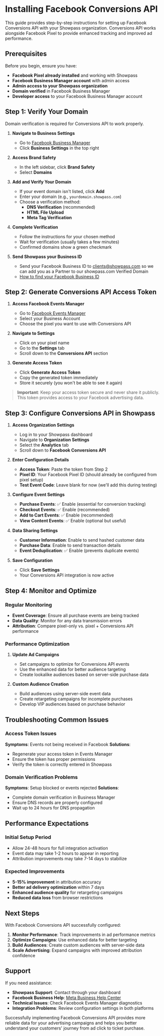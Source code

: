 # Installing Facebook Conversions API

This guide provides step-by-step instructions for setting up Facebook Conversions API with your Showpass organization. Conversions API works alongside Facebook Pixel to provide enhanced tracking and improved ad performance.

## Prerequisites

Before you begin, ensure you have:

- **Facebook Pixel already installed** and working with Showpass
- **Facebook Business Manager account** with admin access
- **Admin access to your Showpass organization**
- **Domain verified** in Facebook Business Manager
- **Developer access** to your Facebook Business Manager account

## Step 1: Verify Your Domain

Domain verification is required for Conversions API to work properly.

1. **Navigate to Business Settings**

   - Go to [Facebook Business Manager](https://business.facebook.com)
   - Click **Business Settings** in the top right

2. **Access Brand Safety**

   - In the left sidebar, click **Brand Safety**
   - Select **Domains**

3. **Add and Verify Your Domain**

   - If your event domain isn't listed, click **Add**
   - Enter your domain (e.g., `yourdomain.showpass.com`)
   - Choose a verification method:
     - **DNS Verification** (recommended)
     - **HTML File Upload**
     - **Meta Tag Verification**

4. **Complete Verification**

   - Follow the instructions for your chosen method
   - Wait for verification (usually takes a few minutes)
   - Confirmed domains show a green checkmark

5. **Send Showpass your Business ID**
   - Send your Facebook Business ID to clients@showpass.com so we can add you as a Partner to our showpass.com Verified Domain
   - [How to find your Facebook Business ID](https://www.facebook.com/business/help/1181250022022158?id=180505742745347)

## Step 2: Generate Conversions API Access Token

1. **Access Facebook Events Manager**

   - Go to [Facebook Events Manager](https://business.facebook.com/events_manager)
   - Select your Business Account
   - Choose the pixel you want to use with Conversions API

2. **Navigate to Settings**

   - Click on your pixel name
   - Go to the **Settings** tab
   - Scroll down to the **Conversions API** section

3. **Generate Access Token**
   - Click **Generate Access Token**
   - Copy the generated token immediately
   - Store it securely (you won't be able to see it again)

> **Important**: Keep your access token secure and never share it publicly. This token provides access to your Facebook advertising data.

## Step 3: Configure Conversions API in Showpass

1. **Access Organization Settings**

   - Log in to your Showpass dashboard
   - Navigate to **Organization Settings**
   - Select the **Analytics** tab
   - Scroll down to **Facebook Conversions API**

2. **Enter Configuration Details**

   - **Access Token**: Paste the token from Step 2
   - **Pixel ID**: Your Facebook Pixel ID (should already be configured from pixel setup)
   - **Test Event Code**: Leave blank for now (we'll add this during testing)

3. **Configure Event Settings**

   - **Purchase Events**: ✅ Enable (essential for conversion tracking)
   - **Checkout Events**: ✅ Enable (recommended)
   - **Add to Cart Events**: ✅ Enable (recommended)
   - **View Content Events**: ✅ Enable (optional but useful)

4. **Data Sharing Settings**

   - **Customer Information**: Enable to send hashed customer data
   - **Purchase Data**: Enable to send transaction details
   - **Event Deduplication**: ✅ Enable (prevents duplicate events)

5. **Save Configuration**
   - Click **Save Settings**
   - Your Conversions API integration is now active

## Step 4: Monitor and Optimize

### Regular Monitoring

- **Event Coverage**: Ensure all purchase events are being tracked
- **Data Quality**: Monitor for any data transmission errors
- **Attribution**: Compare pixel-only vs. pixel + Conversions API performance

### Performance Optimization

1. **Update Ad Campaigns**

   - Set campaigns to optimize for Conversions API events
   - Use the enhanced data for better audience targeting
   - Create lookalike audiences based on server-side purchase data

2. **Custom Audience Creation**
   - Build audiences using server-side event data
   - Create retargeting campaigns for incomplete purchases
   - Develop VIP audiences based on purchase behavior

## Troubleshooting Common Issues

### Access Token Issues

**Symptoms**: Events not being received in Facebook
**Solutions**:

- Regenerate your access token in Events Manager
- Ensure the token has proper permissions
- Verify the token is correctly entered in Showpass

### Domain Verification Problems

**Symptoms**: Setup blocked or events rejected
**Solutions**:

- Complete domain verification in Business Manager
- Ensure DNS records are properly configured
- Wait up to 24 hours for DNS propagation

## Performance Expectations

### Initial Setup Period

- Allow 24-48 hours for full integration activation
- Event data may take 1-2 hours to appear in reporting
- Attribution improvements may take 7-14 days to stabilize

### Expected Improvements

- **5-15% improvement** in attribution accuracy
- **Better ad delivery optimization** within 7 days
- **Enhanced audience quality** for retargeting campaigns
- **Reduced data loss** from browser restrictions

## Next Steps

With Facebook Conversions API successfully configured:

1. **Monitor Performance**: Track improvements in ad performance metrics
2. **Optimize Campaigns**: Use enhanced data for better targeting
3. **Build Audiences**: Create custom audiences with server-side data
4. **Scale Advertising**: Expand campaigns with improved attribution confidence

## Support

If you need assistance:

- **Showpass Support**: Contact through your dashboard
- **Facebook Business Help**: [Meta Business Help Center](https://www.facebook.com/business/help/)
- **Technical Issues**: Check Facebook Events Manager diagnostics
- **Integration Problems**: Review configuration settings in both platforms

Successfully implementing Facebook Conversions API provides more reliable data for your advertising campaigns and helps you better understand your customers' journey from ad click to ticket purchase.
